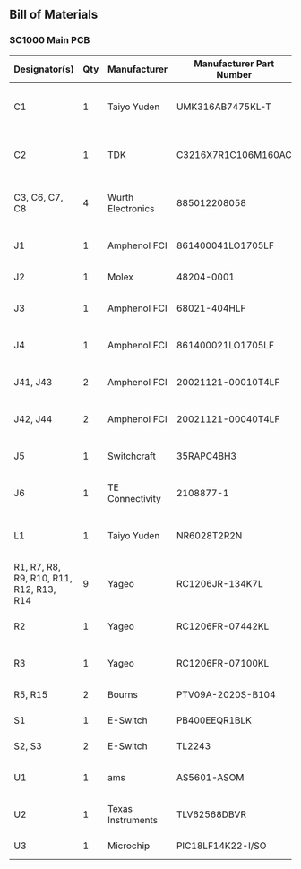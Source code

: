 ## Bill of Materials

### SC1000 Main PCB

| Designator(s) | Qty | Manufacturer | Manufacturer Part Number | Description | Package | Type | Mouser Part Number |
|---------------|-----|--------------|--------------------------|-------------|---------|------|--------------------|
| C1 | 1 | Taiyo Yuden | UMK316AB7475KL-T | Capacitor Ceramic 1206 4.7uF 16V X7R | 1206 | SMD | 963-UMK316AB7475KL-T |
| C2 | 1 | TDK | C3216X7R1C106M160AC | Capacitor Ceramic 1206 10uF 10v X7R | 1206 | SMD | 810-C3216X7R1C106M |
| C3, C6, C7, C8 | 4 | Wurth Electronics | 885012208058 | Capacitor Ceramic 1206 0.1uF 10v X7R | 1206 | SMD | 710-885012208058 |
| J1 | 1 | Amphenol FCI | 861400041LO1705LF | Connector Header 4x1 2.54mm RA | TH4X1 | THRU-HOLE | 649-86140041LO1705LF |
| J2 | 1 | Molex | 48204-0001 | Connector USB Type A | 48204-0001 | THRU-HOLE | 538-48204-0001 |
| J3 | 1 | Amphenol FCI | 68021-404HLF | Connector Header 2x2 2.54mm RA | TH2X2 | THRU-HOLE | 649-68021-404HLF |
| J4 | 1 | Amphenol FCI | 861400021LO1705LF | Connector Header 2x1 2.54mm RA | TH2X1 | THRU-HOLE | 649-86140021LO1705LF |
| J41, J43 | 2 | Amphenol FCI | 20021121-00010T4LF | Connector Header 2x5 1.27mm | SMT2X5 | SMD | 649-221121-00010T4LF |
| J42, J44 | 2 | Amphenol FCI | 20021121-00040T4LF | Connector Header 2x20 1.27mm | SMT2X20 | SMD | 649-221121-00040T4LF |
| J5 | 1 | Switchcraft | 35RAPC4BH3 | Connector 3.5MM Stereo Jack | 35RAPC4BH3 | THRU-HOLE | 502-35RAPC4BH3 |
| J6 | 1 | TE Connectivity | 2108877-1 | Connector USB Type Micro-B | 2108877-1 | SMD + THRU-HOLE | 571-2108877-1 |
| L1 | 1 | Taiyo Yuden | NR6028T2R2N | Inductor 6028 2.2uH 3.7A 26mOhm | 6028 | SMD | 963-NR6028T2R2N |
| R1, R7, R8, R9, R10, R11, R12, R13, R14 | 9 | Yageo | RC1206JR-134K7L | Resistor 1206 4.7K 1/4W 20% | 1206 | SMD | 603-RC1206JR-134K7L |
| R2 | 1 | Yageo | RC1206FR-07442KL  | Resistor 1206 442K 1/4W 1% | 1206 | SMD | 603-RC1206FR-07442KL |
| R3 | 1 | Yageo | RC1206FR-07100KL | Resistor 1206 100K 1/4W 1% | 1206 | SMD | 603-RC1206FR-07100KL |
| R5, R15 | 2 | Bourns | PTV09A-2020S-B104 | Potentiometer 100K | PTV09A | THRU-HOLE | 652-PTV09A2020SB104 |
| S1 | 1 | E-Switch | PB400EEQR1BLK  | Switch DPST | PB400 | THRU-HOLE | 612-PB400EEQR1BLK |
| S2, S3 | 2 | E-Switch | TL2243 | Switch Dual SPST, Dual | TL2243 | THRU-HOLE | 612-TL2243 |
| U1 | 1 | ams | AS5601-ASOM | IC Rotary Sensor SOIC-8 | SOIC8 | SMD | 985-AS5601-ASOM |
| U2 | 1 | Texas Instruments | TLV62568DBVR | IC Buck Converter SOT23-5 | SOT-23-5 | SMD | TLV62568DBVR |
| U3 | 1 | Microchip  | PIC18LF14K22-I/SO | IC MCU PIC18 | SOIC20 | SMD | 579-PIC18LF14K22I/SO |
